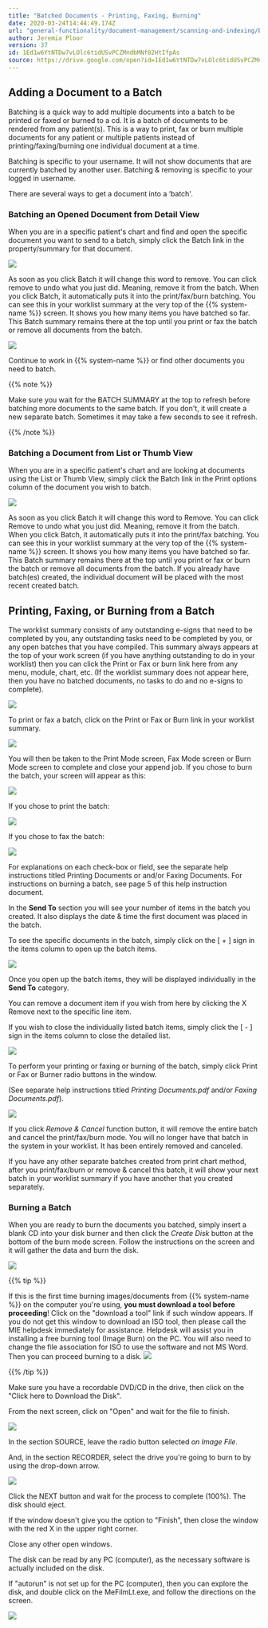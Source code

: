 ```yaml
---
title: "Batched Documents - Printing, Faxing, Burning"
date: 2020-03-24T14:44:49.174Z
url: "general-functionality/document-management/scanning-and-indexing/batched-documents-printing-faxing-burning.html"
author: Jeremia Ploor
version: 37
id: 1Ed1w6YtNTDw7vLOlc6tidUSvPCZMndbMNf02HtIfpAs
source: https://drive.google.com/open?id=1Ed1w6YtNTDw7vLOlc6tidUSvPCZMndbMNf02HtIfpAs
---
```

## Adding a Document to a Batch

Batching is a quick way to add multiple documents into a batch to be printed or faxed or burned to a cd. It is a batch of documents to be rendered from any patient(s). This is a way to print, fax or burn multiple documents for any patient or multiple patients instead of printing/faxing/burning one individual document at a time.

Batching is specific to your username. It will not show documents that are currently batched by another user. Batching & removing is specific to your logged in username.

There are several ways to get a document into a ‘batch'.

### Batching an Opened Document from Detail View

When you are in a specific patient's chart and find and open the specific document you want to send to a batch, simply click the Batch link in the property/summary for that document.

![](../../../external_files/cd5d9004544a8017f61f99950eb8dd17.png)

As soon as you click Batch it will change this word to remove. You can click remove to undo what you just did. Meaning, remove it from the batch. When you click Batch, it automatically puts it into the print/fax/burn batching. You can see this in your worklist summary at the very top of the {{% system-name %}} screen. It shows you how many items you have batched so far. This Batch summary remains there at the top until you print or fax the batch or remove all documents from the batch.

![](../../../external_files/1b876cd7ccc8e99c45ebad61f15fa576.png)

Continue to work in {{% system-name %}} or find other documents you need to batch.

{{% note %}}

Make sure you wait for the BATCH SUMMARY at the top to refresh before batching more documents to the same batch. If you don't, it will create a new separate batch. Sometimes it may take a few seconds to see it refresh.

{{% /note %}}


### Batching a Document from List or Thumb View

When you are in a specific patient's chart and are looking at documents using the List or Thumb View, simply click the Batch link in the Print options column of the document you wish to batch.

![](../../../external_files/f4b3e3fa12cf4e615114494b9490b3aa.png)

As soon as you click Batch it will change this word to Remove. You can click Remove to undo what you just did. Meaning, remove it from the batch. When you click Batch, it automatically puts it into the print/fax batching. You can see this in your worklist summary at the very top of the {{% system-name %}} screen. It shows you how many items you have batched so far. This Batch summary remains there at the top until you print or fax or burn the batch or remove all documents from the batch. If you already have batch(es) created, the individual document will be placed with the most recent created batch.



## Printing, Faxing, or Burning from a Batch

The worklist summary consists of any outstanding e-signs that need to be completed by you, any outstanding tasks need to be completed by you, or any open batches that you have compiled. This summary always appears at the top of your work screen (if you have anything outstanding to do in your worklist) then you can click the Print or Fax or burn link here from any menu, module, chart, etc. (If the worklist summary does not appear here, then you have no batched documents, no tasks to do and no e-signs to complete).

![](../../../external_files/ab01ef3279bf4a15f55ad0623823cbf7.png)

To print or fax a batch, click on the Print or Fax or Burn link in your worklist summary.

![](../../../external_files/ffbc62715e409b3fe293290fd7be4396.png)

You will then be taken to the Print Mode screen, Fax Mode screen or Burn Mode screen to complete and close your append job. If you chose to burn the batch, your screen will appear as this:

![](../../../external_files/b30dba7827c3a131eae6ccf670881446.png)

If you chose to print the batch:

![](../../../external_files/3471df8a29eb40a7ac056f51ab94bf9e.png)

If you chose to fax the batch:

![](../../../external_files/b30ee4b111ffd518a31092b124f70311.png)

For explanations on each check-box or field, see the separate help instructions titled Printing Documents or and/or Faxing Documents. For instructions on burning a batch, see page 5 of this help instruction document.

In the **Send To** section you will see your number of items in the batch you created. It also displays the date & time the first document was placed in the batch.

To see the specific documents in the batch, simply click on the [ + ] sign in the items column to open up the batch items.

![](../../../external_files/53894c886befe63b67e1cdab2750c9b9.png)

Once you open up the batch items, they will be displayed individually in the **Send To** category.

You can remove a document item if you wish from here by clicking the X Remove next to the specific line item.

If you wish to close the individually listed batch items, simply click the [ - ] sign in the items column to close the detailed list.

![](../../../external_files/19ccfbb370729b90d99e09817feafc1a.png)

To perform your printing or faxing or burning of the batch, simply click Print or Fax or Burner radio buttons in the window.

(See separate help instructions titled *Printing Documents.pdf* and/or *Faxing Documents.pdf*).

![](../../../external_files/3471df8a29eb40a7ac056f51ab94bf9e.png)

If you click *Remove & Cancel* function button, it will remove the entire batch and cancel the print/fax/burn mode. You will no longer have that batch in the system in your worklist. It has been entirely removed and canceled.

If you have any other separate batches created from print chart method, after you print/fax/burn or remove & cancel this batch, it will show your next batch in your worklist summary if you have another that you created separately.

### Burning a Batch

When you are ready to burn the documents you batched, simply insert a blank CD into your disk burner and then click the *Create Disk* button at the bottom of the burn mode screen. Follow the instructions on the screen and it will gather the data and burn the disk.

![](../../../external_files/b30dba7827c3a131eae6ccf670881446.png)

{{% tip %}}

If this is the first time burning images/documents from {{% system-name %}} on the computer you're using, **you must download a tool before proceeding**! Click on the "download a tool" link if such window appears. If you do not get this window to download an ISO tool, then please call the MIE helpdesk immediately for assistance. Helpdesk will assist you in installing a free burning tool (Image Burn) on the PC. You will also need to change the file association for ISO to use the software and not MS Word. Then you can proceed burning to a disk. ![](../../../external_files/c86c941b4d0c0c556fbc55538bdc8537.png)

{{% /tip %}}


Make sure you have a recordable DVD/CD in the drive, then click on the "Click here to Download the Disk".

From the next screen, click on "Open" and wait for the file to finish.

![](../../../external_files/eaea45b06a530736e6b8c23f4330d69a.png)

In the section SOURCE, leave the radio button selected *on Image File*.

And, in the section RECORDER, select the drive you're going to burn to by using the drop-down arrow.

![](../../../external_files/2b07d97e255e08b20e71eaeefbac5d5d.png)

Click the NEXT button and wait for the process to complete (100%). The disk should eject.

If the window doesn't give you the option to "Finish", then close the window with the red X in the upper right corner.

Close any other open windows.

The disk can be read by any PC (computer), as the necessary software is actually included on the disk.

If "autorun" is not set up for the PC (computer), then you can explore the disk, and double click on the MeFilmLt.exe, and follow the directions on the screen.

![](../../../external_files/13bac85933e7b4140252ff458a2303ac.png)

